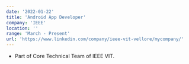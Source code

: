 ```yaml
---
date: '2022-01-22'
title: 'Android App Developer'
company: 'IEEE'
location: ''
range: 'March - Present'
url: 'https://www.linkedin.com/company/ieee-vit-vellore/mycompany/'
---
```


- Part of Core Technical Team of IEEE VIT.
